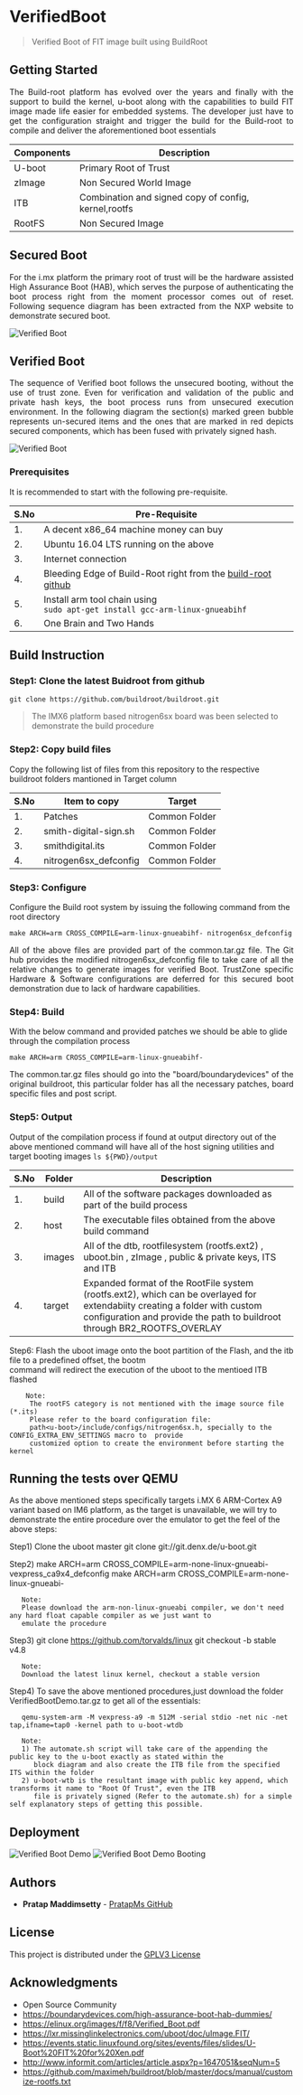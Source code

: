 # VerifiedBoot
>Verified Boot of FIT image built using BuildRoot

## Getting Started
<p align="justify">
The Build-root platform has evolved over the years and finally with the support to build the kernel, u-boot along with the  capabilities to build FIT image made life easier for embedded systems. The developer just have to get the configuration straight and trigger the build for the Build-root to compile and deliver the aforementioned boot essentials
</p>

| Components | Description |
| ---         |     ---      |
| U-boot | Primary Root of Trust |
| zImage | Non Secured World Image |
| ITB | Combination and signed copy of config, kernel,rootfs |
| RootFS | Non Secured Image |

## Secured Boot

<p align="justify">For the i.mx platform the primary root of trust will be the hardware assisted High Assurance Boot (HAB), which serves the purpose of authenticating the boot process right from the moment processor comes out of reset. Following sequence diagram has been extracted from the NXP website to demonstrate secured boot.
</p>

![Verified Boot](https://github.com/pratapms/VerifiedBoot/blob/master/Secured-Boot.png)

## Verified Boot

<p align="justify">The sequence of Verified boot follows the unsecured booting, without the use of trust zone. Even for verification and validation of the public and private hash keys, the boot process runs from unsecured execution environment. In the following diagram the section(s) marked green bubble represents un-secured items and the ones that are marked in red depicts secured components, which has been fused with privately signed hash.
</p>

![Verified Boot](https://github.com/pratapms/VerifiedBoot/blob/master/Verified-Boot.png)

### Prerequisites

It is recommended to start with the following pre-requisite.

| S.No | Pre-Requisite |
| ---         |     ---      |
| 1.   | A decent x86_64 machine money can buy     |
| 2.   | Ubuntu 16.04 LTS running on the above       |
| 3.   | Internet connection     |
| 4.   | Bleeding Edge of Build-Root right from the [build-root github](https://github.com/buildroot/buildroot.git)
| 5.   | Install arm tool chain using <br /> ``` sudo apt-get install gcc-arm-linux-gnueabihf ``` |
| 6.   | One Brain and Two Hands       |

## Build Instruction

### Step1: Clone the latest Buidroot from github

``` git clone https://github.com/buildroot/buildroot.git ```

> The IMX6 platform based nitrogen6sx board was been selected to demonstrate the build procedure

### Step2: Copy build files
Copy the following list of files from this repository to the respective buildroot folders mantioned in Target column

| S.No | Item to copy          | Target         |
| ---  | ---                   | ---            |
| 1.   | Patches               | Common Folder  |
| 2.   | smith-digital-sign.sh | Common Folder  |
| 3.   | smithdigital.its      | Common Folder  |
| 4.   | nitrogen6sx_defconfig | Common Folder  |
       
### Step3: Configure
Configure the Build root system by issuing the following command from the root directory

``` make ARCH=arm CROSS_COMPILE=arm-linux-gnueabihf- nitrogen6sx_defconfig ```

<p align="justify">All of the above files are provided  part of the common.tar.gz file. The Git hub provides the modified nitrogen6sx_defconfig file to take care of all the relative changes to generate images for verified Boot. TrustZone specific Hardware & Software configurations are deferred for this secured boot demonstration due to lack of hardware capabilities.
</p>

### Step4: Build
With the below command and provided patches we should be able to glide through the compilation process

``` make ARCH=arm CROSS_COMPILE=arm-linux-gnueabihf- ```

<p align="justify">
The common.tar.gz files should go into the "board/boundarydevices" of the original buildroot, this particular folder   
has all the necessary patches, board specific files and post script.
</p>
       
### Step5: Output
Output of the compilation process if found at output directory out of the above mentioned command will have all of the host signing utilities and target booting images
``` ls ${PWD}/output ```

| S.No | Folder | Description |
| --- | --- | --- |
| 1. | build | All of the software packages downloaded as part of the build process |
| 2. | host | The executable files obtained from the above build command |
| 3. | images | All of the dtb, rootfilesystem (rootfs.ext2) , uboot.bin , zImage , public & private keys, ITS and ITB
| 4. | target | Expanded format of the RootFile system (rootfs.ext2), which can be overlayed for extendabiity creating a folder with custom configuration and provide the path to buildroot through BR2_ROOTFS_OVERLAY |
 
 Step6:
        Flash the uboot image onto the  boot partition of the Flash, and the itb file to a predefined offset, the bootm  
           command will redirect the execution of the uboot to the mentioed ITB flashed
           
        Note:
         The rootFS category is not mentioned with the image source file (*.its)
         Please refer to the board configuration file: 
         path<u-boot>/include/configs/nitrogen6sx.h, specially to the CONFIG_EXTRA_ENV_SETTINGS macro to  provide     
         customized option to create the environment before starting the kernel

## Running the tests over QEMU

As the above mentioned steps specifically targets i.MX 6 ARM-Cortex A9 variant based on IM6 platform, as the target is unavailable, we will try to demonstrate the entire procedure over the emulator to get the feel of the above steps:

Step1) Clone the uboot master 
      git clone git://git.denx.de/u-boot.git
      
Step2)
       make ARCH=arm CROSS_COMPILE=arm-none-linux-gnueabi- vexpress_ca9x4_defconfig
       make ARCH=arm CROSS_COMPILE=arm-none-linux-gnueabi-
       
       Note:
       Please download the arm-non-linux-gnueabi compiler, we don't need any hard float capable compiler as we just want to  
       emulate the procedure
       
Step3)
       git clone https://github.com/torvalds/linux
       git checkout -b stable v4.8
       
       Note: 
       Download the latest linux kernel, checkout a stable version
       
Step4)
       To save the above mentioned procedures,just download the folder VerifiedBootDemo.tar.gz to get all of the essentials:
       
       qemu-system-arm -M vexpress-a9 -m 512M -serial stdio -net nic -net tap,ifname=tap0 -kernel path to u-boot-wtdb

       Note:
       1) The automate.sh script will take care of the appending the public key to the u-boot exactly as stated within the   
          block diagram and also create the ITB file from the specified ITS within the folder
       2) u-boot-wtb is the resultant image with public key append, which transforms it name to "Root Of Trust", even the ITB   
          file is privately signed (Refer to the automate.sh) for a simple self explanatory steps of getting this possible.

## Deployment

![Verified Boot Demo](https://github.com/pratapms/VerifiedBoot/blob/master/Verified-Boot-Demo1.png)
![Verified Boot Demo Booting](https://github.com/pratapms/VerifiedBoot/blob/master/Verified-Boot-Demo.png)

## Authors

* **Pratap Maddimsetty** - [PratapMs GitHub](https://github.com/pratpms)

## License

This project is distributed under the [GPLV3 License](https://opensource.org/licenses/GPL-3.0)

## Acknowledgments

* Open Source Community
* https://boundarydevices.com/high-assurance-boot-hab-dummies/
* https://elinux.org/images/f/f8/Verified_Boot.pdf
* https://lxr.missinglinkelectronics.com/uboot/doc/uImage.FIT/
* https://events.static.linuxfound.org/sites/events/files/slides/U-Boot%20FIT%20for%20Xen.pdf
* http://www.informit.com/articles/article.aspx?p=1647051&seqNum=5
* https://github.com/maximeh/buildroot/blob/master/docs/manual/customize-rootfs.txt


